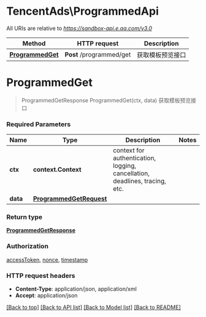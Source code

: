# TencentAds\ProgrammedApi

All URIs are relative to *https://sandbox-api.e.qq.com/v3.0*

Method | HTTP request | Description
------------- | ------------- | -------------
[**ProgrammedGet**](ProgrammedApi.md#ProgrammedGet) | **Post** /programmed/get | 获取模板预览接口


# **ProgrammedGet**
> ProgrammedGetResponse ProgrammedGet(ctx, data)
获取模板预览接口

### Required Parameters

Name | Type | Description  | Notes
------------- | ------------- | ------------- | -------------
 **ctx** | **context.Context** | context for authentication, logging, cancellation, deadlines, tracing, etc.
  **data** | [**ProgrammedGetRequest**](ProgrammedGetRequest.md)|  | 

### Return type

[**ProgrammedGetResponse**](ProgrammedGetResponse.md)

### Authorization

[accessToken](../README.md#accessToken), [nonce](../README.md#nonce), [timestamp](../README.md#timestamp)

### HTTP request headers

 - **Content-Type**: application/json, application/xml
 - **Accept**: application/json

[[Back to top]](#) [[Back to API list]](../README.md#documentation-for-api-endpoints) [[Back to Model list]](../README.md#documentation-for-models) [[Back to README]](../README.md)

